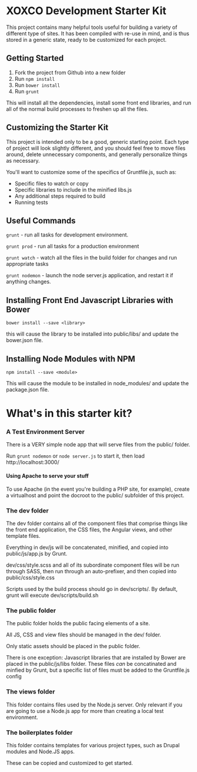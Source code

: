 # XOXCO Development Starter Kit

This project contains many helpful tools useful for building a variety
of different type of sites. It has been compiled with re-use in mind,
and is thus stored in a generic state, ready to be customized for each
project.

## Getting Started

1. Fork the project from Github into a new folder
2. Run `npm install`
3. Run `bower install`
4. Run `grunt`

This will install all the dependencies,
install some front end libraries,
and run all of the normal build processes
to freshen up all the files.

## Customizing the Starter Kit

This project is intended only to be a good, generic starting point. Each type
of project will look slightly different, and you should feel free to move files
around, delete unnecessary components, and generally personalize things as necessary.

You'll want to customize some of the specifics of Gruntfile.js, such as:

* Specific files to watch or copy
* Specific libraries to include in the minified libs.js
* Any additional steps required to build
* Running tests


## Useful Commands

`grunt` - run all tasks for development environment.

`grunt prod` - run all tasks for a production environment

`grunt watch` - watch all the files in the build folder for changes and run appropriate tasks

`grunt nodemon` - launch the node server.js application, and restart it if anything changes.

## Installing Front End Javascript Libraries with Bower

`bower install --save <library>`

this will cause the library to be installed into public/libs/
and update the bower.json file.

## Installing Node Modules with NPM

`npm install --save <module>`

This will cause the module to be installed in node_modules/
and update the package.json file.


# What's in this starter kit?

### A Test Environment Server

There is a VERY simple node app that will serve files from the public/ folder.

Run `grunt nodemon` or `node server.js` to start it, then load http://localhost:3000/

#### Using Apache to serve your stuff

To use Apache (in the event you're building a PHP site, for example),
create a virtualhost and point the docroot to the public/ subfolder of this project.

### The dev folder

The dev folder contains all of the
component files that comprise things like
the front end application, the CSS files,
the Angular views, and other template files.

Everything in dev/js will be concatenated, minified, and
copied into public/js/app.js by Grunt.

dev/css/style.scss and all of its subordinate component files
will be run through SASS, then run through an auto-prefixer,
and then copied into public/css/style.css

Scripts used by the build process should go in dev/scripts/.
By default, grunt will execute dev/scripts/build.sh

### The public folder

The public folder holds the public facing elements of a site.

All JS, CSS and view files should be managed in the dev/ folder.

Only static assets should be placed in the public folder.

There is one exception:
Javascript libraries that are installed by Bower are placed in the public/js/libs folder.
These files *can* be concatinated and minfied by Grunt, but a specific list of files must
be added to the Gruntfile.js config

### The views folder

This folder contains files used by the Node.js server. Only relevant if you are
going to use a Node.js app for more than creating a local test environment.

### The boilerplates folder

This folder contains templates for various project types, such as Drupal modules
and Node.JS apps.

These can be copied and customized to get started.
